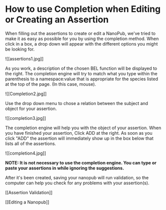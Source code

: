 # How to use Completion when Editing or Creating an Assertion

When filling out the assertions to create or edit a NanoPub, we've tried to make it as easy as possible for you by using the completion method. When click in a box, a drop down will appear with the different options you might be looking for.

![[assertions1.jpg]]

As you work, a description of the chosen BEL function will be displayed to the right.  The completion engine will try to match what you type within the parenthesis to a namespace:value that is appropriate for the species listed at the top of the page.  (In this case, mouse).

![[Completion2.jpg]]

Use the drop down menu to chose a relation between the subject and object for your assertion.

![[completion3.jpg]]

The completion engine will help you with the object of your assertion.  When you have finished your assertion, Click ADD at the right.
As soon as you click "ADD" the assertion will immediately show up in the box below that lists all of the assertions.

![[completion4.jpg]]

**NOTE:
It is not necessary to use the completion engine. You can type or paste your assertions in while ignoring the suggestions.**

After it's been created, saving your nanopub will run validation, so the computer can help you check for any problems with your assertion(s).

[[Assertion Validation]]

[[Editing a Nanopub]]
